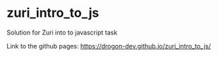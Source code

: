 # zuri_intro_to_js
Solution for Zuri into to javascript task


Link to the github pages:
https://drogon-dev.github.io/zuri_intro_to_js/
